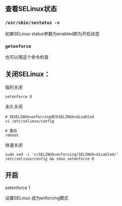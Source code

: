 ## 查看SELinux状态

### `/usr/sbin/sestatus -v`    

如果SELinux status参数为enabled即为开启状态

### `getenforce`        

也可以用这个命令检查

## 关闭SELinux：

临时关闭

```
setenforce 0
```

永久关闭

```shell
# 将SELINUX=enforcing改为SELINUX=disabled
vi /etc/selinux/config

# 重启
reboot
```

快速关闭

```
sudo sed -i 's/SELINUX=enforcing/SELINUX=disabled/' /etc/selinux/config && sduo setenforce 0
```



## 开启

setenforce 1

设置SELinux 成为enforcing模式